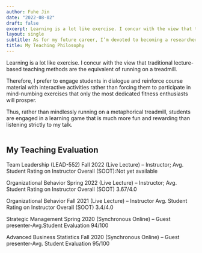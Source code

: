 ```yaml
---
author: Fuhe Jin
date: "2022-08-02"
draft: false
excerpt: Learning is a lot like exercise. I concur with the view that traditional lecture-based teaching methods are the equivalent of running on a treadmill.<Br> <Br> Therefore, I prefer to engage students in dialogue and reinforce course material with interactive activities rather than forcing them to participate in mind-numbing exercises that only the most dedicated fitness enthusiasts will prosper. <Br> <Br>Thus, rather than mindlessly running on a metaphorical treadmill, students are engaged in a learning game that is much more fun and rewarding than listening strictly to my talk.<Br><Br> <h2>My Teaching Evaluation</h2>Team Leadership (LEAD-552) Fall 2022 (Live Lecture) – Instructor;<Br>Avg. Student Rating on Instructor Overall (SOOT):Not yet available<Br><Br> Organizational Behavior Spring 2022 (Live Lecture) – Instructor;<Br> Avg. Student Rating on Instructor Overall (SOOT) 3.67/4.0<Br> <Br>Organizational Behavior Fall 2021 (Live Lecture) – Instructor<Br>Avg. Student Rating on Instructor Overall (SOOT) 3.4/4.0<Br><Br>Strategic Management Spring 2020 (Synchronous Online) – Guest presenter-Avg.Student Evaluation 94/100 <Br><Br>Advanced Business Statistics Fall 2020 (Synchronous Online) – Guest presenter-Avg. Student Evaluation 95/100 
layout: single
subtitle: As for my future career, I’m devoted to becoming a researcher and educator who can advance knowledge and inspire others.
title: My Teaching Philosophy
---
```

Learning is a lot like exercise. I concur with the view that traditional lecture-based teaching methods are the equivalent of running on a treadmill.

Therefore, I prefer to engage students in dialogue and reinforce course material with interactive activities rather than forcing them to participate in mind-numbing exercises that only the most dedicated fitness enthusiasts will prosper.

Thus, rather than mindlessly running on a metaphorical treadmill, students are engaged in a learning game that is much more fun and rewarding than listening strictly to my talk.<Br><Br>

## My Teaching Evaluation

Team Leadership (LEAD-552) Fall 2022 (Live Lecture) – Instructor;
Avg. Student Rating on Instructor Overall (SOOT):Not yet available

Organizational Behavior Spring 2022 (Live Lecture) – Instructor;
Avg. Student Rating on Instructor Overall (SOOT) 3.67/4.0

Organizational Behavior Fall 2021 (Live Lecture) – Instructor
Avg. Student Rating on Instructor Overall (SOOT) 3.4/4.0

Strategic Management Spring 2020 (Synchronous Online) – Guest presenter-Avg.Student Evaluation 94/100 

Advanced Business Statistics Fall 2020 (Synchronous Online) – Guest presenter-Avg. Student Evaluation 95/100

